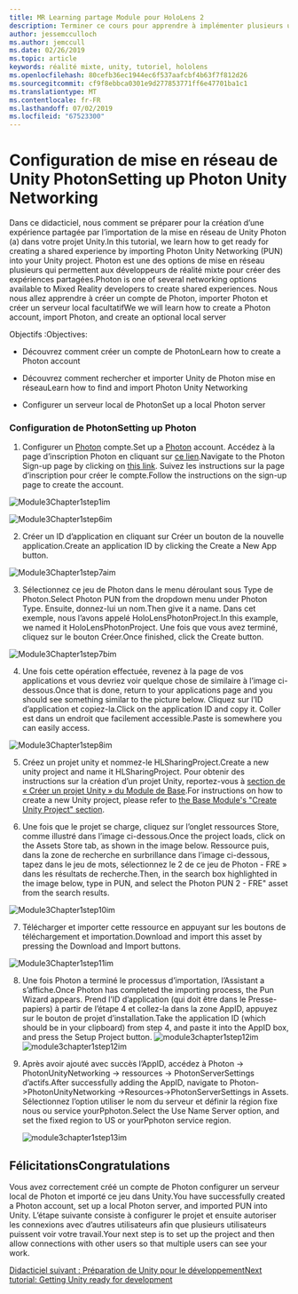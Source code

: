 ```yaml
---
title: MR Learning partage Module pour HoloLens 2
description: Terminer ce cours pour apprendre à implémenter plusieurs utilisateurs les expériences partagées au sein d’une application de HoloLens 2.
author: jessemcculloch
ms.author: jemccull
ms.date: 02/26/2019
ms.topic: article
keywords: réalité mixte, unity, tutoriel, hololens
ms.openlocfilehash: 80cefb36ec1944ec6f537aafcbf4b63f7f812d26
ms.sourcegitcommit: cf9f8ebbca0301e9d277853771ff6e47701ba1c1
ms.translationtype: MT
ms.contentlocale: fr-FR
ms.lasthandoff: 07/02/2019
ms.locfileid: "67523300"
---
```

#  <a name="setting-up-photon-unity-networking"></a><span data-ttu-id="0ac73-104">Configuration de mise en réseau de Unity Photon</span><span class="sxs-lookup"><span data-stu-id="0ac73-104">Setting up Photon Unity Networking</span></span>

<span data-ttu-id="0ac73-105">Dans ce didacticiel, nous comment se préparer pour la création d’une expérience partagée par l’importation de la mise en réseau de Unity Photon (a) dans votre projet Unity.</span><span class="sxs-lookup"><span data-stu-id="0ac73-105">In this tutorial, we learn how to get ready for creating a shared experience by importing Photon Unity Networking (PUN) into your Unity project.</span></span> <span data-ttu-id="0ac73-106">Photon est une des options de mise en réseau plusieurs qui permettent aux développeurs de réalité mixte pour créer des expériences partagées.</span><span class="sxs-lookup"><span data-stu-id="0ac73-106">Photon is one of several networking options available to Mixed Reality developers to create shared experiences.</span></span> <span data-ttu-id="0ac73-107">Nous nous allez apprendre à créer un compte de Photon, importer Photon et créer un serveur local facultatif</span><span class="sxs-lookup"><span data-stu-id="0ac73-107">We we will learn how to create a Photon account, import Photon, and create an optional local server</span></span>

<span data-ttu-id="0ac73-108">Objectifs :</span><span class="sxs-lookup"><span data-stu-id="0ac73-108">Objectives:</span></span>

* <span data-ttu-id="0ac73-109">Découvrez comment créer un compte de Photon</span><span class="sxs-lookup"><span data-stu-id="0ac73-109">Learn how to create a Photon account</span></span>

* <span data-ttu-id="0ac73-110">Découvrez comment rechercher et importer Unity de Photon mise en réseau</span><span class="sxs-lookup"><span data-stu-id="0ac73-110">Learn how to find and import Photon Unity Networking</span></span>

* <span data-ttu-id="0ac73-111">Configurer un serveur local de Photon</span><span class="sxs-lookup"><span data-stu-id="0ac73-111">Set up a local Photon server</span></span>

  

### <a name="setting-up-photon"></a><span data-ttu-id="0ac73-112">Configuration de Photon</span><span class="sxs-lookup"><span data-stu-id="0ac73-112">Setting up Photon</span></span>

1. <span data-ttu-id="0ac73-113">Configurer un [Photon](https://dashboard.photonengine.com/en-US/Account/SignUp) compte.</span><span class="sxs-lookup"><span data-stu-id="0ac73-113">Set up a [Photon](https://dashboard.photonengine.com/en-US/Account/SignUp) account.</span></span> <span data-ttu-id="0ac73-114">Accédez à la page d’inscription Photon en cliquant sur [ce lien](https://dashboard.photonengine.com/en-US/Account/SignUp).</span><span class="sxs-lookup"><span data-stu-id="0ac73-114">Navigate to the Photon Sign-up page by clicking on [this link](https://dashboard.photonengine.com/en-US/Account/SignUp).</span></span> <span data-ttu-id="0ac73-115">Suivez les instructions sur la page d’inscription pour créer le compte.</span><span class="sxs-lookup"><span data-stu-id="0ac73-115">Follow the instructions on the sign-up page to create the account.</span></span> 
   

![Module3Chapter1step1im](images/module3chapter1step1im.PNG)



![Module3Chapter1step6im](images/module3chapter1step6im.PNG)

2. <span data-ttu-id="0ac73-118">Créer un ID d’application en cliquant sur Créer un bouton de la nouvelle application.</span><span class="sxs-lookup"><span data-stu-id="0ac73-118">Create an application ID by clicking the Create a New App button.</span></span>

![Module3Chapter1step7aim](images/module3chapter1step7aim.PNG)

3. <span data-ttu-id="0ac73-120">Sélectionnez ce jeu de Photon dans le menu déroulant sous Type de Photon.</span><span class="sxs-lookup"><span data-stu-id="0ac73-120">Select Photon PUN from the dropdown menu under Photon Type.</span></span> <span data-ttu-id="0ac73-121">Ensuite, donnez-lui un nom.</span><span class="sxs-lookup"><span data-stu-id="0ac73-121">Then give it a name.</span></span> <span data-ttu-id="0ac73-122">Dans cet exemple, nous l’avons appelé HoloLensPhotonProject.</span><span class="sxs-lookup"><span data-stu-id="0ac73-122">In this example, we named it HoloLensPhotonProject.</span></span> <span data-ttu-id="0ac73-123">Une fois que vous avez terminé, cliquez sur le bouton Créer.</span><span class="sxs-lookup"><span data-stu-id="0ac73-123">Once finished, click the Create button.</span></span>

![Module3Chapter1step7bim](images/module3chapter1step7bim.PNG)

4. <span data-ttu-id="0ac73-125">Une fois cette opération effectuée, revenez à la page de vos applications et vous devriez voir quelque chose de similaire à l’image ci-dessous.</span><span class="sxs-lookup"><span data-stu-id="0ac73-125">Once that is done, return to your applications page and you should see something similar to the picture below.</span></span> <span data-ttu-id="0ac73-126">Cliquez sur l’ID d’application et copiez-la.</span><span class="sxs-lookup"><span data-stu-id="0ac73-126">Click on the application ID and copy it.</span></span> <span data-ttu-id="0ac73-127">Coller est dans un endroit que facilement accessible.</span><span class="sxs-lookup"><span data-stu-id="0ac73-127">Paste is somewhere you can easily access.</span></span>  

![Module3Chapter1step8im](images/module3chapter1step8im.PNG)

5. <span data-ttu-id="0ac73-129">Créez un projet unity et nommez-le HLSharingProject.</span><span class="sxs-lookup"><span data-stu-id="0ac73-129">Create a new unity project and name it HLSharingProject.</span></span> <span data-ttu-id="0ac73-130">Pour obtenir des instructions sur la création d’un projet Unity, reportez-vous à [section de « Créer un projet Unity » du Module de Base](https://docs.microsoft.com/en-us/windows/mixed-reality/mrlearning-base-ch1#create-new-unity-project).</span><span class="sxs-lookup"><span data-stu-id="0ac73-130">For instructions on how to create a new Unity project, please refer to [the Base Module's "Create Unity Project" section](https://docs.microsoft.com/en-us/windows/mixed-reality/mrlearning-base-ch1#create-new-unity-project).</span></span> 

6. <span data-ttu-id="0ac73-131">Une fois que le projet se charge, cliquez sur l’onglet ressources Store, comme illustré dans l’image ci-dessous.</span><span class="sxs-lookup"><span data-stu-id="0ac73-131">Once the project loads, click on the Assets Store tab, as shown in the image below.</span></span> <span data-ttu-id="0ac73-132">Ressource puis, dans la zone de recherche en surbrillance dans l’image ci-dessous, tapez dans le jeu de mots, sélectionnez le 2 de ce jeu de Photon - FRE » dans les résultats de recherche.</span><span class="sxs-lookup"><span data-stu-id="0ac73-132">Then, in the search box highlighted in the image below, type in PUN, and select the Photon PUN 2 - FRE" asset from the search results.</span></span> 

![Module3Chapter1step10im](images/module3chapter1step10im.PNG)

7. <span data-ttu-id="0ac73-134">Télécharger et importer cette ressource en appuyant sur les boutons de téléchargement et importation.</span><span class="sxs-lookup"><span data-stu-id="0ac73-134">Download and import this asset by pressing the Download and Import buttons.</span></span>

![Module3Chapter1step11im](images/module3chapter1step11im.PNG)

8. <span data-ttu-id="0ac73-136">Une fois Photon a terminé le processus d’importation, l’Assistant a s’affiche.</span><span class="sxs-lookup"><span data-stu-id="0ac73-136">Once Photon has completed the importing process, the Pun Wizard appears.</span></span> <span data-ttu-id="0ac73-137">Prend l’ID d’application (qui doit être dans le Presse-papiers) à partir de l’étape 4 et collez-la dans la zone AppID, appuyez sur le bouton de projet d’installation.</span><span class="sxs-lookup"><span data-stu-id="0ac73-137">Take the application ID (which should be in your clipboard) from step 4, and paste it into the AppID box, and press the Setup Project button.</span></span> 
<span data-ttu-id="0ac73-138">![module3chapter1step12im](images/module3chapter1step12im.PNG)</span><span class="sxs-lookup"><span data-stu-id="0ac73-138">![module3chapter1step12im](images/module3chapter1step12im.PNG)</span></span>

9. <span data-ttu-id="0ac73-139">Après avoir ajouté avec succès l’AppID, accédez à Photon -> PhotonUnityNetworking -> ressources -> PhotonServerSettings d’actifs.</span><span class="sxs-lookup"><span data-stu-id="0ac73-139">After successfully adding the AppID, navigate to Photon->PhotonUnityNetworking ->Resources->PhotonServerSettings in Assets.</span></span> <span data-ttu-id="0ac73-140">Sélectionnez l’option utiliser le nom du serveur et définir la région fixe nous ou service yourPphoton.</span><span class="sxs-lookup"><span data-stu-id="0ac73-140">Select the Use Name Server option, and set the fixed region to US or yourPphoton service region.</span></span>

   ![module3chapter1step13im](images/module3chapter1step13im.PNG)

## <a name="congratulations"></a><span data-ttu-id="0ac73-142">Félicitations</span><span class="sxs-lookup"><span data-stu-id="0ac73-142">Congratulations</span></span>

<span data-ttu-id="0ac73-143">Vous avez correctement créé un compte de Photon configurer un serveur local de Photon et importé ce jeu dans Unity.</span><span class="sxs-lookup"><span data-stu-id="0ac73-143">You have successfully created a Photon account, set up a local Photon server, and imported PUN into Unity.</span></span> <span data-ttu-id="0ac73-144">L’étape suivante consiste à configurer le projet et ensuite autoriser les connexions avec d’autres utilisateurs afin que plusieurs utilisateurs puissent voir votre travail.</span><span class="sxs-lookup"><span data-stu-id="0ac73-144">Your next step is to set up the project and then allow connections with other users so that multiple users can see your work.</span></span> 

<span data-ttu-id="0ac73-145">[Didacticiel suivant : Préparation de Unity pour le développement](mrlearning-sharing(photon)-ch2.md)</span><span class="sxs-lookup"><span data-stu-id="0ac73-145">[Next tutorial: Getting Unity ready for development](mrlearning-sharing(photon)-ch2.md)</span></span>

